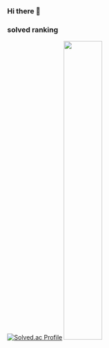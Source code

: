 ### Hi there 👋

<!--
**hoya54/hoya54** is a ✨ _special_ ✨ repository because its `README.md` (this file) appears on your GitHub profile.

Here are some ideas to get you started:

- 🔭 I’m currently working on ...
- 🌱 I’m currently learning ...
- 👯 I’m looking to collaborate on ...
- 🤔 I’m looking for help with ...
- 💬 Ask me about ...
- 📫 How to reach me: ...
- 😄 Pronouns: ...
- ⚡ Fun fact: ...
-->
### solved ranking
[![Solved.ac Profile](http://mazassumnida.wtf/api/v2/generate_badge?boj=hoya54)](https://solved.ac/hoya54/)
<img src="https://github-readme-stats.vercel.app/api?username=hoya54&show_icons=true&theme=dark" width = "42%">
